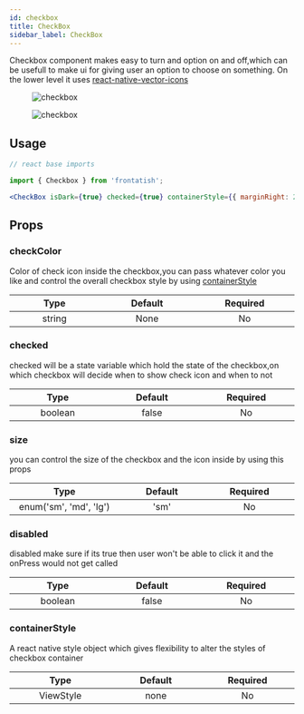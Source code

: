```yaml
---
id: checkbox
title: CheckBox
sidebar_label: CheckBox
---
```


Checkbox component makes easy to turn and option on and off,which can be usefull to make ui for giving user an option to choose on something. On the lower level it uses [react-native-vector-icons](https://www.npmjs.com/package/react-native-vector-icons)

<div className="image-horizontal-preview">
    <figure>
      <img src="/frontatish/img/checkbox_1.png" alt="checkbox" />
    </figure>
    <figure>
      <img src="/frontatish/img/checkbox_2.png" alt="checkbox" />
    </figure>
</div>

## Usage

```jsx
// react base imports

import { Checkbox } from 'frontatish';

<CheckBox isDark={true} checked={true} containerStyle={{ marginRight: 20 }} />;
```

## Props

### checkColor

Color of check icon inside the checkbox,you can pass whatever color you like and control the overall checkbox style by using [containerStyle](#containerstyle)

|           Type            |        Default         |       Required        |
| :-----------------------: | :--------------------: | :-------------------: |
| string <img width="500"/> | None<img width="500"/> | No <img width="500"/> |

### checked

checked will be a state variable which hold the state of the checkbox,on which checkbox will decide when to show check icon and when to not

|            Type            |         Default          |       Required        |
| :------------------------: | :----------------------: | :-------------------: |
| boolean <img width="500"/> | false <img width="500"/> | No <img width="500"/> |

### size

you can control the size of the checkbox and the icon inside by using this props

|                   Type                    |         Default         |       Required        |
| :---------------------------------------: | :---------------------: | :-------------------: |
| enum('sm', 'md', 'lg') <img width="500"/> | 'sm' <img width="500"/> | No <img width="500"/> |

### disabled

disabled make sure if its true then user won't be able to click it and the onPress would not get called

|            Type            |         Default          |       Required        |
| :------------------------: | :----------------------: | :-------------------: |
| boolean <img width="500"/> | false <img width="500"/> | No <img width="500"/> |

### containerStyle

A react native style object which gives flexibility to alter the styles of checkbox container

|             Type             |         Default         |       Required        |
| :--------------------------: | :---------------------: | :-------------------: |
| ViewStyle <img width="500"/> | none <img width="500"/> | No <img width="500"/> |
